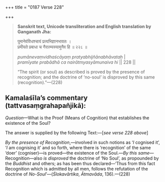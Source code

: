 +++
title = "0187 Verse 228"

+++
> **Sanskrit text, Unicode transliteration and English translation by Ganganath Jha:** 
>
> पुमानेवंविधश्चायं प्रत्यभिज्ञानभावतः ।  
> प्रमीयते प्रबाधा च नैरात्म्यस्यामुनैव हि ॥ २२८ ॥ 
>
> *pumānevaṃvidhaścāyaṃ pratyabhijñānabhāvataḥ* \|  
> *pramīyate prabādhā ca nairātmyasyāmunaiva hi* \|\| 228 \|\| 
>
> “The spirit (or soul) as described is proved by the presence of recognition; and the doctrine of ‘no-soul’ is disproved by this same (recognition).”—(228)



## Kamalaśīla’s commentary (tattvasaṃgrahapañjikā):

*Question*—What is the Proof (Means of Cognition) that establishes the existence of the Soul?

The answer is supplied by the following Text:—[*see verse 228 above*]

*By the presence of Recognition*,—involved in such notions as ‘*I* cognised it’, ‘*I* am cognising it’ and so forth, where there is ‘recognition’ of the same ‘doer’ (cogniser)—is proved—the existence of the Soul.—*By this same*—Recognition—also *is disproved* the doctrine of ‘No Soul’, as propounded by the *Buddhist* and others; as has been thus declared—‘Thus from this fact Recognition which is admitted by all men, follows the refutation of the doctrine of *No-Soul*’—(*Ślokavārtika*, *Ātmavāda*, 136).—(228)


